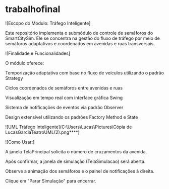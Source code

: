 # trabalhofinal
![Escopo do Módulo: Tráfego Inteligente]

Este repositório implementa o submódulo de controle de semáforos do SmartCitySim. Ele se concentra na gestão do fluxo de tráfego por meio de semáforos adaptativos e coordenados em avenidas e ruas transversais.

![Finalidade e Funcionalidades]

O módulo oferece:

Temporização adaptativa com base no fluxo de veículos utilizando o padrão Strategy

Ciclos coordenados de semáforos entre avenidas e ruas

Visualização em tempo real com interface gráfica Swing

Sistema de notificações de eventos via padrão Observer

Design extensível utilizando os padrões Factory Method e State

![UML Tráfego Inteligente](C:\Users\Lucas\Pictures\Cópia de LucasGarciaTeatroUML(2).png****)

![Como Usar:]

A janela TelaPrincipal solicita o número de cruzamentos da avenida.

Após confirmar, a janela de simulação (TelaSimulacao) será aberta.

Observe a animação dos semáforos e o painel de notificações à direita.

Clique em "Parar Simulação" para encerrar.
